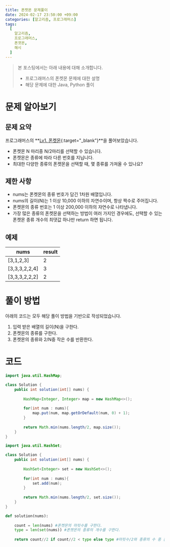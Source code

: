 ```yaml
---
title: 폰켓몬 문제풀이
date: 2024-02-17 23:50:00 +09:00
categories: [알고리즘, 프로그래머스]
tags:
  [
    알고리즘,
    프로그래머스,
    폰겟몬,
    해시
  ]
---
```


> 본 포스팅에서는 아래 내용에 대해 소개합니다.
> - 프로그래머스의 폰켓몬 문제에 대한 설명
> - 해당 문제에 대한 Java, Python 풀이 

# 문제 알아보기

## 문제 요약

프로그래머스의 **[Lv1. 폰켓몬](https://school.programmers.co.kr/learn/courses/30/lessons/1845){:target="_blank"}**을 풀어보았습니다.
- 폰켓몬 N 마리중 N/2마리를 선택할 수 있습니다.
- 폰켓몬은 종류에 따라 다른 번호를 지닙니다.
- 최대한 다양한 종류의 폰켓몬을 선택할 때, 몇 종류를 가져올 수 있나요?

## 제한 사항
-   nums는 폰켓몬의 종류 번호가 담긴 1차원 배열입니다.
-   nums의 길이(N)는 1 이상 10,000 이하의 자연수이며, 항상 짝수로 주어집니다.
-   폰켓몬의 종류 번호는 1 이상 200,000 이하의 자연수로 나타냅니다.
-   가장 많은 종류의 폰켓몬을 선택하는 방법이 여러 가지인 경우에도, 선택할 수 있는 폰켓몬 종류 개수의 최댓값 하나만 return 하면 됩니다.

## 예제
| nums | result |
|---|---|
| [3,1,2,3] | 2 |
| [3,3,3,2,2,4] | 3 |
| [3,3,3,2,2,2] | 2 |

# 풀이 방법
아래의 코드는 모두 해당 풀이 방법을 기반으로 작성되었습니다.
1. 입력 받은 배열의 길이(N)을 구한다. 
2. 폰켓몬의 종류를 구한다.
3. 폰켓몬의 종류와 2/N중 작은 수를 반환한다.

# 코드
```java
import java.util.HashMap;

class Solution {
    public int solution(int[] nums) {
        
        HashMap<Integer, Integer> map = new HashMap<>();
        
        for(int num : nums){
            map.put(num, map.getOrDefault(num, 0) + 1);
        }
        
        return Math.min(nums.length/2, map.size());
    }
}
```

```java
import java.util.HashSet;

class Solution {
    public int solution(int[] nums) {
        
        HashSet<Integer> set = new HashSet<>();
        
        for(int num : nums){
            set.add(num);
        }
        
        return Math.min(nums.length/2, set.size());
    }
}
```

```python
def solution(nums):
    
    count = len(nums) #폰켓몬의 마릿수를 구한다.
    type = len(set(nums)) #폰켓몬의 종류의 개수를 구한다.
    
    return count//2 if count//2 < type else type #마릿수/2와 종류의 수 중 큰 작은 쪽이 반환됩니다.
```
    



